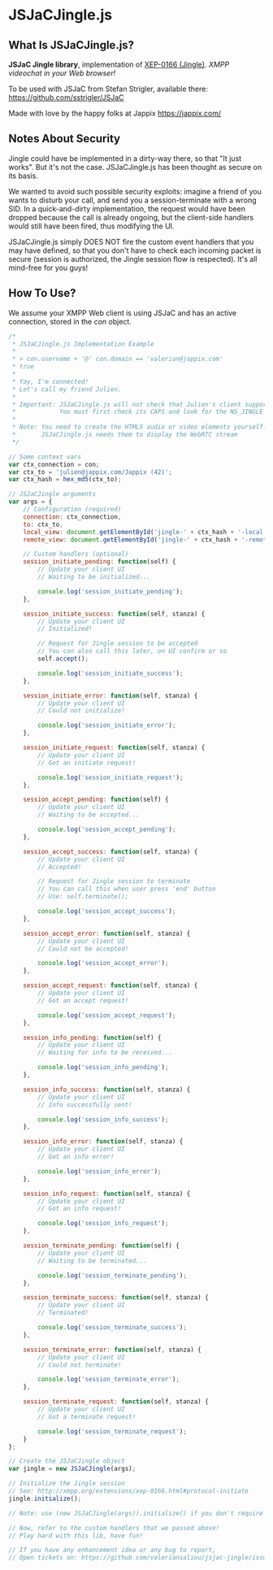 JSJaCJingle.js
==============

## What Is JSJaCJingle.js?

**JSJaC Jingle library**, implementation of [XEP-0166 (Jingle)](http://xmpp.org/extensions/xep-0166.html). _XMPP videochat in your Web browser!_

To be used with JSJaC from Stefan Strigler, available there: https://github.com/sstrigler/JSJaC

Made with love by the happy folks at Jappix https://jappix.com/

## Notes About Security

Jingle could have be implemented in a dirty-way there, so that "It just works". But it's not the case. JSJaCJingle.js has been thought as secure on its basis.

We wanted to avoid such possible security exploits: imagine a friend of you wants to disturb your call, and send you a session-terminate with a wrong SID. In a quick-and-dirty implementation, the request would have been dropped because the call is already ongoing, but the client-side handlers would still have been fired, thus modifying the UI.

JSJaCJingle.js simply DOES NOT fire the custom event handlers that you may have defined, so that you don't have to check each incoming packet is secure (session is authorized, the Jingle session flow is respected). It's all mind-free for you guys!

## How To Use?

We assume your XMPP Web client is using JSJaC and has an active connection, stored in the _con_ object.

```javascript
/*
 * JSJaCJingle.js Implementation Example
 *
 * > con.username + '@' con.domain == 'valerian@jappix.com'
 * true
 *
 * Yay, I'm connected!
 * Let's call my friend Julien.
 *
 * Important: JSJaCJingle.js will not check that Julien's client supports Jingle
 *            You must first check its CAPS and look for the NS_JINGLE variable value
 *
 * Note: You need to create the HTML5 audio or video elements yourself.
 *       JSJaCJingle.js needs them to display the WebRTC stream
 */

// Some context vars
var ctx_connection = con;
var ctx_to = 'julien@jappix.com/Jappix (42)';
var ctx_hash = hex_md5(ctx_to);

// JSJaCJingle arguments
var args = {
	// Configuration (required)
	connection: ctx_connection,
	to: ctx_to,
	local_view: document.getElementById('jingle-' + ctx_hash + '-local'),
	remote_view: document.getElementById('jingle-' + ctx_hash + '-remote'),

	// Custom handlers (optional)
	session_initiate_pending: function(self) {
		// Update your client UI
		// Waiting to be initialized...

		console.log('session_initiate_pending');
	},

	session_initiate_success: function(self, stanza) {
		// Update your client UI
		// Initialized!

		// Request for Jingle session to be accepted
		// You can also call this later, on UI confirm or so
		self.accept();

		console.log('session_initiate_success');
	},

	session_initiate_error: function(self, stanza) {
		// Update your client UI
		// Could not initialize!

		console.log('session_initiate_error');
	},

	session_initiate_request: function(self, stanza) {
		// Update your client UI
		// Got an initiate request!

		console.log('session_initiate_request');
	},

	session_accept_pending: function(self) {
		// Update your client UI
		// Waiting to be accepted...

		console.log('session_accept_pending');
	},

	session_accept_success: function(self, stanza) {
		// Update your client UI
		// Accepted!

		// Request for Jingle session to terminate
		// You can call this when user press 'end' button
		// Use: self.terminate();

		console.log('session_accept_success');
	},

	session_accept_error: function(self, stanza) {
		// Update your client UI
		// Could not be accepted!

		console.log('session_accept_error');
	},

	session_accept_request: function(self, stanza) {
		// Update your client UI
		// Got an accept request!

		console.log('session_accept_request');
	},

	session_info_pending: function(self) {
		// Update your client UI
		// Waiting for info to be received...

		console.log('session_info_pending');
	},

	session_info_success: function(self, stanza) {
		// Update your client UI
		// Info successfully sent!

		console.log('session_info_success');
	},

	session_info_error: function(self, stanza) {
		// Update your client UI
		// Got an info error!

		console.log('session_info_error');
	},

	session_info_request: function(self, stanza) {
		// Update your client UI
		// Got an info request!

		console.log('session_info_request');
	},

	session_terminate_pending: function(self) {
		// Update your client UI
		// Waiting to be terminated...

		console.log('session_terminate_pending');
	},

	session_terminate_success: function(self, stanza) {
		// Update your client UI
		// Terminated!

		console.log('session_terminate_success');
	},

	session_terminate_error: function(self, stanza) {
		// Update your client UI
		// Could not terminate!

		console.log('session_terminate_error');
	},

	session_terminate_request: function(self, stanza) {
		// Update your client UI
		// Got a terminate request!

		console.log('session_terminate_request');
	}
};

// Create the JSJaCJingle object
var jingle = new JSJaCJingle(args);

// Initialize the Jingle session
// See: http://xmpp.org/extensions/xep-0166.html#protocol-initiate
jingle.initialize();

// Note: use (new JSJaCJingle(args)).initialize() if you don't require JSJaCJingle later

// Now, refer to the custom handlers that we passed above!
// Play hard with this lib, have fun!

// If you have any enhancement idea or any bug to report,
// Open tickets on: https://github.com/valeriansaliou/jsjac-jingle/issues

```
